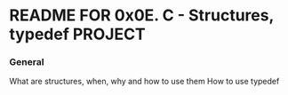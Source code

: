 # README FOR 0x0E. C - Structures, typedef PROJECT


### General
What are structures, when, why and how to use them
How to use typedef